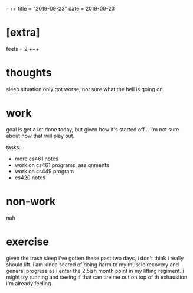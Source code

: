 +++
title = "2019-09-23"
date = 2019-09-23

# [extra]
feels = 2
+++

# thoughts
sleep situation only got worse, not sure what the hell is going on.

# work
goal is get a lot done today, but given how it's started off... i'm not sure
about how that will play out.

tasks:
- more cs461 notes
- work on cs461 programs, assignments
- work on cs449 program
- cs420 notes

# non-work
nah

# exercise
given the trash sleep i've gotten these past two days, i don't think i really
should lift. i am kinda scared of doing harm to my muscle recovery and general
progress as i enter the 2.5ish month point in my lifting regiment. i might try
running and seeing if that can tire me out on top of th exhaustion i'm already
feeling.
